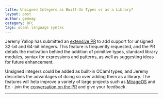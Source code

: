 ```yaml
---
title: Unsigned Integers as Built-In Types or as a Library?
layout: post
author: gemmag
category: RFC
tags: ocaml language syntax
---
```


Jeremy Yallop has submitted an [extensive PR](https://github.com/ocaml/ocaml/pull/1201) to add support for unsigned 32-bit and 64-bit integers. This feature is frequently requested, and the PR details the motivation behind the addition of primitive types, standard library modules, syntax for expressions and patterns, as well as suggesting ideas for future enhancement.

Unsigned integers could be added as built-in OCaml types, and Jeremy describes the advantages of doing so over adding them as a library. The features will help improve a variety of large projects such as [MirageOS](https://mirage.io/) and [F*](https://www.fstar-lang.org/) - join the [conversation on the PR](https://github.com/ocaml/ocaml/pull/1201) and give your feedback.

----
